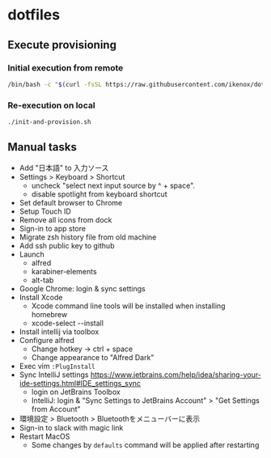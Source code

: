 # dotfiles

## Execute provisioning

### Initial execution from remote

```sh
/bin/bash -c "$(curl -fsSL https://raw.githubusercontent.com/ikenox/dotfiles/master/init-and-provision.sh)"
```

### Re-execution on local

```sh
./init-and-provision.sh
```

## Manual tasks

- Add "日本語" to 入力ソース
- Settings > Keyboard > Shortcut
    - uncheck "select next input source by ^ + space".
    - disable spotlight from keyboard shortcut
- Set default browser to Chrome
- Setup Touch ID
- Remove all icons from dock
- Sign-in to app store
- Migrate zsh history file from old machine
- Add ssh public key to github
- Launch
    - alfred
    - karabiner-elements
    - alt-tab
- Google Chrome: login & sync settings
- Install Xcode
    - Xcode command line tools will be installed when installing homebrew
    - xcode-select --install
- Install intellij via toolbox
- Configure alfred
    - Change hotkey -> ctrl + space
    - Change appearance to "Alfred Dark"
- Exec vim `:PlugInstall`
- Sync IntelliJ
  settings https://www.jetbrains.com/help/idea/sharing-your-ide-settings.html#IDE_settings_sync
    - login on JetBrains Toolbox
    - IntelliJ: login & "Sync Settings to JetBrains Account" > "Get Settings from Account"
- 環境設定 > Bluetooth > Bluetoothをメニューバーに表示
- Sign-in to slack with magic link
- Restart MacOS
    - Some changes by `defaults` command will be applied after restarting
